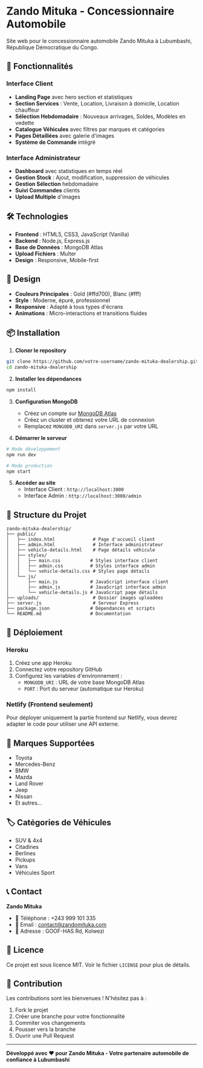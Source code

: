 # Zando Mituka - Concessionnaire Automobile

Site web pour le concessionnaire automobile Zando Mituka à Lubumbashi, République Démocratique du Congo.

## 🚗 Fonctionnalités

### Interface Client
- **Landing Page** avec hero section et statistiques
- **Section Services** : Vente, Location, Livraison à domicile, Location chauffeur
- **Sélection Hebdomadaire** : Nouveaux arrivages, Soldes, Modèles en vedette
- **Catalogue Véhicules** avec filtres par marques et catégories
- **Pages Détaillées** avec galerie d'images
- **Système de Commande** intégré

### Interface Administrateur
- **Dashboard** avec statistiques en temps réel
- **Gestion Stock** : Ajout, modification, suppression de véhicules
- **Gestion Sélection** hebdomadaire
- **Suivi Commandes** clients
- **Upload Multiple** d'images

## 🛠️ Technologies

- **Frontend** : HTML5, CSS3, JavaScript (Vanilla)
- **Backend** : Node.js, Express.js
- **Base de Données** : MongoDB Atlas
- **Upload Fichiers** : Multer
- **Design** : Responsive, Mobile-first

## 🎨 Design

- **Couleurs Principales** : Gold (#ffd700), Blanc (#fff)
- **Style** : Moderne, épuré, professionnel
- **Responsive** : Adapté à tous types d'écrans
- **Animations** : Micro-interactions et transitions fluides

## 📦 Installation

1. **Cloner le repository**
```bash
git clone https://github.com/votre-username/zando-mituka-dealership.git
cd zando-mituka-dealership
```

2. **Installer les dépendances**
```bash
npm install
```

3. **Configuration MongoDB**
   - Créez un compte sur [MongoDB Atlas](https://www.mongodb.com/atlas)
   - Créez un cluster et obtenez votre URL de connexion
   - Remplacez `MONGODB_URI` dans `server.js` par votre URL

4. **Démarrer le serveur**
```bash
# Mode développement
npm run dev

# Mode production
npm start
```

5. **Accéder au site**
   - Interface Client : `http://localhost:3000`
   - Interface Admin : `http://localhost:3000/admin`

## 📁 Structure du Projet

```
zando-mituka-dealership/
├── public/
│   ├── index.html              # Page d'accueil client
│   ├── admin.html              # Interface administrateur
│   ├── vehicle-details.html    # Page détails véhicule
│   ├── styles/
│   │   ├── main.css           # Styles interface client
│   │   ├── admin.css          # Styles interface admin
│   │   └── vehicle-details.css # Styles page détails
│   └── js/
│       ├── main.js            # JavaScript interface client
│       ├── admin.js           # JavaScript interface admin
│       └── vehicle-details.js # JavaScript page détails
├── uploads/                    # Dossier images uploadées
├── server.js                   # Serveur Express
├── package.json               # Dépendances et scripts
└── README.md                  # Documentation
```

## 🚀 Déploiement

### Heroku
1. Créez une app Heroku
2. Connectez votre repository GitHub
3. Configurez les variables d'environnement :
   - `MONGODB_URI` : URL de votre base MongoDB Atlas
   - `PORT` : Port du serveur (automatique sur Heroku)

### Netlify (Frontend seulement)
Pour déployer uniquement la partie frontend sur Netlify, vous devrez adapter le code pour utiliser une API externe.

## 📱 Marques Supportées

- Toyota
- Mercedes-Benz
- BMW
- Mazda
- Land Rover
- Jeep
- Nissan
- Et autres...

## 🏷️ Catégories de Véhicules

- SUV & 4x4
- Citadines
- Berlines
- Pickups
- Vans
- Véhicules Sport

## 📞 Contact

**Zando Mituka**
- 📱 Téléphone : +243 999 101 335
- 📧 Email : contact@zandomituka.com
- 📍 Adresse : GOOF-HAS Rd, Kolwezi

## 📄 Licence

Ce projet est sous licence MIT. Voir le fichier `LICENSE` pour plus de détails.

## 🤝 Contribution

Les contributions sont les bienvenues ! N'hésitez pas à :
1. Fork le projet
2. Créer une branche pour votre fonctionnalité
3. Commiter vos changements
4. Pousser vers la branche
5. Ouvrir une Pull Request

---

**Développé avec ❤️ pour Zando Mituka - Votre partenaire automobile de confiance à Lubumbashi**
